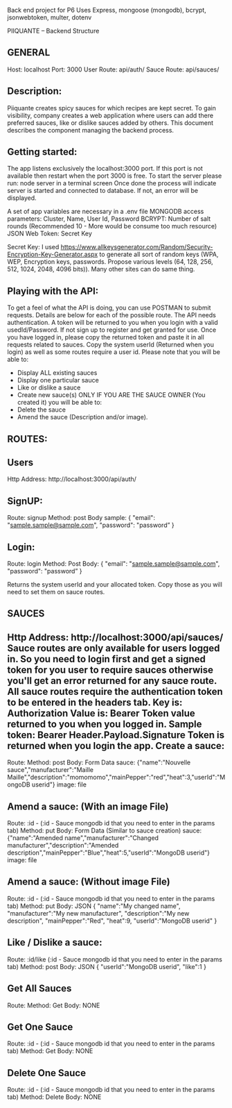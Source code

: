 Back end project for P6
Uses Express, mongoose (mongodb), bcrypt, jsonwebtoken, multer, dotenv

PIIQUANTE – Backend Structure

GENERAL
-------
Host: localhost
Port: 3000
User Route: api/auth/
Sauce Route: api/sauces/

Description:
------------
Piiquante creates spicy sauces for which recipes are kept secret. To gain visibility, company creates a web application where users can add there preferred sauces, like or dislike sauces added by others.
This document describes the component managing the backend process.

Getting started:
----------------
The app listens exclusively the localhost:3000 port. If this port is not available then restart when the port 3000 is free.
To start the server please run: node server in a terminal screen
Once done the process will indicate server is started and connected to database. If not, an error will be displayed.

A set of app variables are necessary in a .env file
MONGODB access parameters: Cluster, Name, User Id, Password 
BCRYPT: Number of salt rounds (Recommended 10 - More would be consume too much resource)
JSON Web Token: Secret Key  

Secret Key: I used https://www.allkeysgenerator.com/Random/Security-Encryption-Key-Generator.aspx to generate all sort of random keys (WPA, WEP, Encryption keys, passwords. Propose various levels (64, 128, 256, 512, 1024, 2048, 4096 bits)).
Many other sites can do same thing. 

Playing with the API:
---------------------
To get a feel of what the API is doing, you can use POSTMAN to submit requests. Details are below for each of the possible route.
The API needs authentication. A token will be returned to you when you login with a valid usedId/Password. If not sign up to register and get granted for use.
Once you have logged in, please copy the returned token and paste it in all requests related to sauces.
Copy the system userId (Returned when you login) as well as some routes require a user id.
Please note that you will be able to:
- Display ALL existing sauces
- Display one particular sauce
- Like or dislike a sauce
- Create new sauce(s)
ONLY IF YOU ARE THE SAUCE OWNER (You created it) you will be able to:
-	Delete the sauce
-	Amend the sauce (Description and/or image). 

ROUTES:
-------
Users
-----
Http Address: http://localhost:3000/api/auth/

SignUP:
-------
Route: signup
Method: post
Body sample:
{
    "email": "sample.sample@sample.com",
    "password": "password”
}

Login:
------
Route: login
Method: Post
Body:
{
    "email": "sample.sample@sample.com",
    "password": "password”
}

Returns the system userId and your allocated token. Copy those as you will need to set them on sauce routes.

SAUCES
------
Http Address: http://localhost:3000/api/sauces/
Sauce routes are only available for users logged in.
So you need to login first and get a signed token for you user to require sauces 
otherwise you'll get an error returned for any sauce route.
All sauce routes require the authentication token to be entered in the headers tab. 
Key is: Authorization
Value is: Bearer Token value returned to you when you logged in. 
Sample token: 
Bearer Header.Payload.Signature
Token is returned when you login the app.
Create a sauce:
---------------
Route: 
Method: post
Body:
Form Data
sauce: {"name":"Nouvelle sauce","manufacturer":"Maille Maille","description":"momomomo","mainPepper":"red","heat":3,"userId":"MongoDB userid"}
image: file

Amend a sauce: (With an image File)
-----------------------------------
Route: :id - (:id - Sauce mongodb id that you need to enter in the params tab)
Method: put
Body:
Form Data (Similar to sauce creation)
sauce: {"name":"Amended name","manufacturer":"Changed manufacturer","description":"Amended description","mainPepper":"Blue","heat":5,"userId":"MongoDB userid"}
image: file

Amend a sauce: (Without image File)
-----------------------------------
Route: :id - (:id - Sauce mongodb id that you need to enter in the params tab)
Method: put
Body: JSON
{
"name":"My changed name",
"manufacturer":"My new manufacturer",
"description":"My new description",
"mainPepper":"Red",
"heat":9,
"userId":"MongoDB userid"
}

Like / Dislike a sauce:
-----------------------
Route: :id/like (:id - Sauce mongodb id that you need to enter in the params tab)
Method: post
Body: JSON
{
"userId":"MongoDB userid",
"like":1
}
 
Get All Sauces
--------------
Route: 
Method: Get
Body: NONE

Get One Sauce
-------------
Route: :id - (:id - Sauce mongodb id that you need to enter in the params tab)
Method: Get
Body:
NONE

Delete One Sauce
----------------
Route: :id - (:id - Sauce mongodb id that you need to enter in the params tab)
Method: Delete
Body: NONE